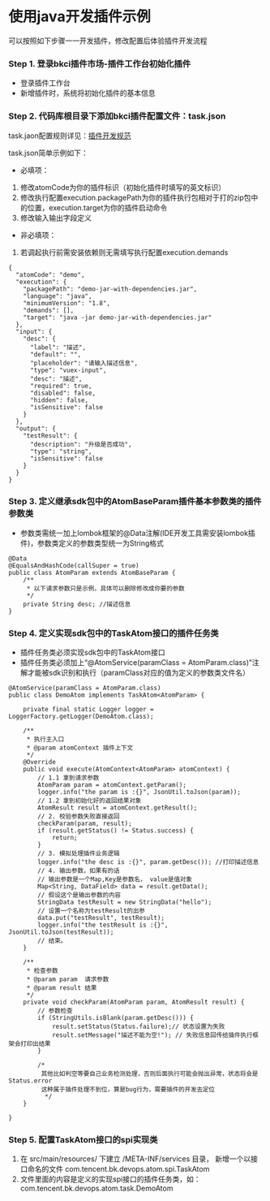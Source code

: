 # 使用java开发插件示例

可以按照如下步骤一一开发插件，修改配置后体验插件开发流程

### Step 1. 登录bkci插件市场-插件工作台初始化插件

- 登录插件工作台
- 新增插件时，系统将初始化插件的基本信息



### Step 2. 代码库根目录下添加bkci插件配置文件：task.json

task.jaon配置规则详见：[插件开发规范](../../../docs/wiki/plugin_dev.md)

task.json简单示例如下：

- 必填项：

1.  修改atomCode为你的插件标识（初始化插件时填写的英文标识）
2.  修改执行配置execution.packagePath为你的插件执行包相对于打的zip包中的位置，execution.target为你的插件启动命令
3.  修改输入输出字段定义

- 非必填项：

1.  若调起执行前需安装依赖则无需填写执行配置execution.demands

```
{
  "atomCode": "demo",
  "execution": {
    "packagePath": "demo-jar-with-dependencies.jar",
    "language": "java",
    "minimumVersion": "1.8",
    "demands": [],
    "target": "java -jar demo-jar-with-dependencies.jar"
  },
  "input": {
    "desc": {
      "label": "描述",
      "default": "",
      "placeholder": "请输入描述信息",
      "type": "vuex-input",
      "desc": "描述",
      "required": true,
      "disabled": false,
      "hidden": false,
      "isSensitive": false
    }
  },
  "output": {
    "testResult": {
      "description": "升级是否成功",
      "type": "string",
      "isSensitive": false
    }
  }
}
```



### Step 3. 定义继承sdk包中的AtomBaseParam插件基本参数类的插件参数类

- 参数类需统一加上lombok框架的@Data注解(IDE开发工具需安装lombok插件)，参数类定义的参数类型统一为String格式

```
@Data
@EqualsAndHashCode(callSuper = true)
public class AtomParam extends AtomBaseParam {
    /**
     * 以下请求参数只是示例，具体可以删除修改成你要的参数
     */
    private String desc; //描述信息
}
```



### Step 4. 定义实现sdk包中的TaskAtom接口的插件任务类

- 插件任务类必须实现sdk包中的TaskAtom接口
- 插件任务类必须加上“@AtomService(paramClass = AtomParam.class)”注解才能被sdk识别和执行（paramClass对应的值为定义的参数类文件名）

```
@AtomService(paramClass = AtomParam.class)
public class DemoAtom implements TaskAtom<AtomParam> {

    private final static Logger logger = LoggerFactory.getLogger(DemoAtom.class);

    /**
     * 执行主入口
     * @param atomContext 插件上下文
     */
    @Override
    public void execute(AtomContext<AtomParam> atomContext) {
        // 1.1 拿到请求参数
        AtomParam param = atomContext.getParam();
        logger.info("the param is :{}", JsonUtil.toJson(param));
        // 1.2 拿到初始化好的返回结果对象
        AtomResult result = atomContext.getResult();
        // 2. 校验参数失败直接返回
        checkParam(param, result);
        if (result.getStatus() != Status.success) {
            return;
        }
        // 3. 模拟处理插件业务逻辑
        logger.info("the desc is :{}", param.getDesc()); //打印描述信息
        // 4. 输出参数，如果有的话
        // 输出参数是一个Map,Key是参数名， value是值对象
        Map<String, DataField> data = result.getData();
        // 假设这个是输出参数的内容
        StringData testResult = new StringData("hello");
        // 设置一个名称为testResult的出参
        data.put("testResult", testResult);
        logger.info("the testResult is :{}", JsonUtil.toJson(testResult));
        // 结束。
    }

    /**
     * 检查参数
     * @param param  请求参数
     * @param result 结果
     */
    private void checkParam(AtomParam param, AtomResult result) {
        // 参数检查
        if (StringUtils.isBlank(param.getDesc())) {
            result.setStatus(Status.failure);// 状态设置为失败
            result.setMessage("描述不能为空!"); // 失败信息回传给插件执行框架会打印出结果
        }

        /*
         其他比如判空等要自己业务检测处理，否则后面执行可能会抛出异常，状态将会是 Status.error
         这种属于插件处理不到位，算是bug行为，需要插件的开发去定位
          */
    }

}
```



### Step 5. 配置TaskAtom接口的spi实现类

1. 在 src/main/resources/ 下建立 /META-INF/services 目录， 新增一个以接口命名的文件 com.tencent.bk.devops.atom.spi.TaskAtom
2. 文件里面的内容是定义的实现spi接口的插件任务类，如：com.tencent.bk.devops.atom.task.DemoAtom

